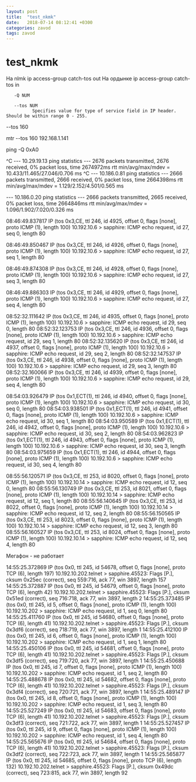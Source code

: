 ```yaml
---
layout: post
title:  "test_nkmk"
date:   2018-07-14 08:12:41 +0300
categories: zavod
tags: zavod
---
```


# test_nkmk
На nlmk ip access-group catch-tos out
На ордынке ip access-group catch-tos in




       -Q NUM

       --tos NUM
              Specifies value for type of service field in IP header. Should be within range 0 - 255.

--tos 160



mtr --tos 160 192.168.1.141
 
 ping -Q 0xA0

 
 ^C
--- 10.29.19.13 ping statistics ---
2676 packets transmitted, 2676 received, 0% packet loss, time 2674972ms
rtt min/avg/max/mdev = 10.433/11.465/27.046/0.706 ms
^C
--- 10.186.0.81 ping statistics ---
2666 packets transmitted, 2666 received, 0% packet loss, time 2664398ms
rtt min/avg/max/mdev = 1.129/2.152/4.501/0.565 ms

--- 10.186.0.20 ping statistics ---
2666 packets transmitted, 2665 received, 0% packet loss, time 2664846ms
rtt min/avg/max/mdev = 1.096/1.902/7.020/0.326 ms

 

08:46:49.837817 IP (tos 0x3,CE, ttl 246, id 4925, offset 0, flags [none], proto ICMP (1), length 100)
    10.192.10.6 > sapphire: ICMP echo request, id 27, seq 0, length 80

08:46:49.850467 IP (tos 0x3,CE, ttl 246, id 4926, offset 0, flags [none], proto ICMP (1), length 100)
    10.192.10.6 > sapphire: ICMP echo request, id 27, seq 1, length 80

08:46:49.874308 IP (tos 0x3,CE, ttl 246, id 4928, offset 0, flags [none], proto ICMP (1), length 100)
    10.192.10.6 > sapphire: ICMP echo request, id 27, seq 3, length 80

08:46:49.886303 IP (tos 0x3,CE, ttl 246, id 4929, offset 0, flags [none], proto ICMP (1), length 100)
    10.192.10.6 > sapphire: ICMP echo request, id 27, seq 4, length 80




08:52:32.111642 IP (tos 0x3,CE, ttl 246, id 4935, offset 0, flags [none], proto ICMP (1), length 100)
    10.192.10.6 > sapphire: ICMP echo request, id 29, seq 0, length 80
08:52:32.123753 IP (tos 0x3,CE, ttl 246, id 4936, offset 0, flags [none], proto ICMP (1), length 100)
    10.192.10.6 > sapphire: ICMP echo request, id 29, seq 1, length 80
08:52:32.135620 IP (tos 0x3,CE, ttl 246, id 4937, offset 0, flags [none], proto ICMP (1), length 100)
    10.192.10.6 > sapphire: ICMP echo request, id 29, seq 2, length 80
08:52:32.147537 IP (tos 0x3,CE, ttl 246, id 4938, offset 0, flags [none], proto ICMP (1), length 100)
    10.192.10.6 > sapphire: ICMP echo request, id 29, seq 3, length 80
08:52:32.160066 IP (tos 0x3,CE, ttl 246, id 4939, offset 0, flags [none], proto ICMP (1), length 100)
    10.192.10.6 > sapphire: ICMP echo request, id 29, seq 4, length 80



08:54:03.926479 IP (tos 0x1,ECT(1), ttl 246, id 4940, offset 0, flags [none], proto ICMP (1), length 100)
    10.192.10.6 > sapphire: ICMP echo request, id 30, seq 0, length 80
08:54:03.938501 IP (tos 0x1,ECT(1), ttl 246, id 4941, offset 0, flags [none], proto ICMP (1), length 100)
    10.192.10.6 > sapphire: ICMP echo request, id 30, seq 1, length 80
08:54:03.950589 IP (tos 0x1,ECT(1), ttl 246, id 4942, offset 0, flags [none], proto ICMP (1), length 100)
    10.192.10.6 > sapphire: ICMP echo request, id 30, seq 2, length 80
08:54:03.962823 IP (tos 0x1,ECT(1), ttl 246, id 4943, offset 0, flags [none], proto ICMP (1), length 100)
    10.192.10.6 > sapphire: ICMP echo request, id 30, seq 3, length 80
08:54:03.975659 IP (tos 0x1,ECT(1), ttl 246, id 4944, offset 0, flags [none], proto ICMP (1), length 100)
    10.192.10.6 > sapphire: ICMP echo request, id 30, seq 4, length 80






08:55:56.120571 IP (tos 0x3,CE, ttl 253, id 8020, offset 0, flags [none], proto ICMP (1), length 100)
    10.192.10.14 > sapphire: ICMP echo request, id 12, seq 0, length 80
08:55:56.130749 IP (tos 0x3,CE, ttl 253, id 8021, offset 0, flags [none], proto ICMP (1), length 100)
    10.192.10.14 > sapphire: ICMP echo request, id 12, seq 1, length 80
08:55:56.140645 IP (tos 0x3,CE, ttl 253, id 8022, offset 0, flags [none], proto ICMP (1), length 100)
    10.192.10.14 > sapphire: ICMP echo request, id 12, seq 2, length 80
08:55:56.150565 IP (tos 0x3,CE, ttl 253, id 8023, offset 0, flags [none], proto ICMP (1), length 100)
    10.192.10.14 > sapphire: ICMP echo request, id 12, seq 3, length 80
08:55:56.160527 IP (tos 0x3,CE, ttl 253, id 8024, offset 0, flags [none], proto ICMP (1), length 100)
    10.192.10.14 > sapphire: ICMP echo request, id 12, seq 4, length 80





Мегафон - не работает

14:55:25.372869 IP (tos 0x0, ttl 245, id 54678, offset 0, flags [none], proto TCP (6), length 197)
    10.192.10.202.telnet > sapphire.45523: Flags [P.], cksum 0x25ec (correct), seq 559:716, ack 77, win 3897, length 157
14:55:25.372887 IP (tos 0x0, ttl 245, id 54679, offset 0, flags [none], proto TCP (6), length 42)
    10.192.10.202.telnet > sapphire.45523: Flags [P.], cksum 0x51ed (correct), seq 716:718, ack 77, win 3897, length 2
14:55:25.373485 IP (tos 0x0, ttl 245, id 5, offset 0, flags [none], proto ICMP (1), length 100)
    10.192.10.202 > sapphire: ICMP echo request, id 1, seq 0, length 80
14:55:25.411760 IP (tos 0x0, ttl 245, id 54680, offset 0, flags [none], proto TCP (6), length 41)
    10.192.10.202.telnet > sapphire.45523: Flags [P.], cksum 0x3df6 (correct), seq 718:719, ack 77, win 3897, length 1
14:55:25.412100 IP (tos 0x0, ttl 245, id 6, offset 0, flags [none], proto ICMP (1), length 100)
    10.192.10.202 > sapphire: ICMP echo request, id 1, seq 1, length 80
14:55:25.450106 IP (tos 0x0, ttl 245, id 54681, offset 0, flags [none], proto TCP (6), length 41)
    10.192.10.202.telnet > sapphire.45523: Flags [P.], cksum 0x3df5 (correct), seq 719:720, ack 77, win 3897, length 1
14:55:25.450688 IP (tos 0x0, ttl 245, id 7, offset 0, flags [none], proto ICMP (1), length 100)
    10.192.10.202 > sapphire: ICMP echo request, id 1, seq 2, length 80
14:55:25.488678 IP (tos 0x0, ttl 245, id 54682, offset 0, flags [none], proto TCP (6), length 41)
    10.192.10.202.telnet > sapphire.45523: Flags [P.], cksum 0x3df4 (correct), seq 720:721, ack 77, win 3897, length 1
14:55:25.489147 IP (tos 0x0, ttl 245, id 8, offset 0, flags [none], proto ICMP (1), length 100)
    10.192.10.202 > sapphire: ICMP echo request, id 1, seq 3, length 80
14:55:25.527249 IP (tos 0x0, ttl 245, id 54683, offset 0, flags [none], proto TCP (6), length 41)
    10.192.10.202.telnet > sapphire.45523: Flags [P.], cksum 0x3df3 (correct), seq 721:722, ack 77, win 3897, length 1
14:55:25.527457 IP (tos 0x0, ttl 245, id 9, offset 0, flags [none], proto ICMP (1), length 100)
    10.192.10.202 > sapphire: ICMP echo request, id 1, seq 4, length 80
14:55:25.565676 IP (tos 0x0, ttl 245, id 54684, offset 0, flags [none], proto TCP (6), length 41)
    10.192.10.202.telnet > sapphire.45523: Flags [P.], cksum 0x3df2 (correct), seq 722:723, ack 77, win 3897, length 1
14:55:25.565877 IP (tos 0x0, ttl 245, id 54685, offset 0, flags [none], proto TCP (6), length 132)
    10.192.10.202.telnet > sapphire.45523: Flags [P.], cksum 0x49dc (correct), seq 723:815, ack 77, win 3897, length 92

